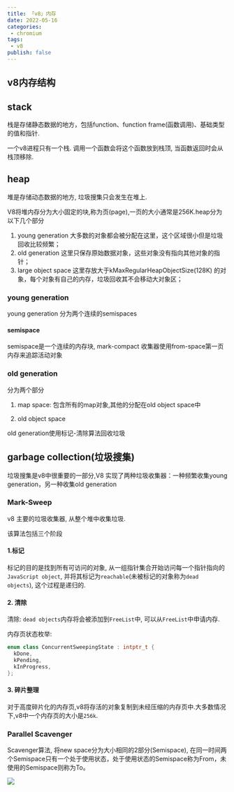 ```yaml
---
title: 「v8」内存
date: 2022-05-16
categories:
 - chromium
tags:
 - v8
publish: false
---
```


## v8内存结构

<!-- ![](https://img.imliuk.com/20220531111949.png) -->

## stack 

栈是存储静态数据的地方，包括function、function frame(函数调用)、基础类型的值和指针.

一个v8进程只有一个栈. 调用一个函数会将这个函数放到栈顶, 当函数返回时会从栈顶移除.

## heap

堆是存储动态数据的地方, 垃圾搜集只会发生在堆上.

V8将堆内存分为大小固定的块,称为页(page),一页的大小通常是256K.heap分为以下几个部分

1. young generation
大多数的对象都会被分配在这里，这个区域很小但是垃圾回收比较频繁；
2. old generation
这里只保存原始数据对象，这些对象没有指向其他对象的指针；
3. large object space
这里存放大于kMaxRegularHeapObjectSize(128K) 的对象，每个对象有自己的内存，垃圾回收其不会移动大对象区；
<!-- 4. code space
代码对象，会被分配在这里。唯一拥有执行权限的内存；
5. map/cell space
存放 Cell 和 Map，每个区域都是存放相同大小的元素，结构简单。 -->

### young generation

young generation 分为两个连续的semispaces
#### semispace

semispace是一个连续的内存块, mark-compact 收集器使用from-space第一页内存来追踪活动对象
### old generation

分为两个部分

1. map space: 包含所有的map对象,其他的分配在old object space中

2. old object space

old generation使用标记-清除算法回收垃圾

## garbage collection(垃圾搜集)

垃圾搜集是v8中很重要的一部分,V8 实现了两种垃圾收集器：一种频繁收集young generation，另一种收集old generation

### Mark-Sweep

v8 主要的垃圾收集器, 从整个堆中收集垃圾.

<!-- ![](https://img.imliuk.com/20220630151247.png) -->

该算法包括三个阶段

#### 1.标记

标记的目的是找到所有可访问的对象, 从一组指针集合开始访问每一个指针指向的`JavaScript object`, 并将其标记为`reachable`(未被标记的对象称为`dead objects`), 这个过程是递归的.

#### 2. 清除

清除: `dead objects`内存将会被添加到`FreeList`中, 可以从`FreeList`中申请内存.

内存页状态枚举: 

```cpp
enum class ConcurrentSweepingState : intptr_t {
  kDone,
  kPending,
  kInProgress,
};
```

#### 3. 碎片整理

对于高度碎片化的内存页,v8将存活的对象复制到未经压缩的内存页中.大多数情况下,v8中一个内存页的大小是`256k`.

### Parallel Scavenger

Scavenger算法, 将new space分为大小相同的2部分(Semispace), 在同一时间两个Semispace只有一个处于使用状态，处于使用状态的Semispace称为From，未使用的Semispace则称为To。

![](https://img.imliuk.com/20220630151329.png)
